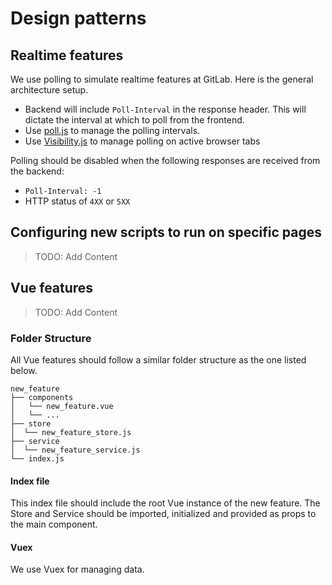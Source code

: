 # Design patterns

## Realtime features

We use polling to simulate realtime features at GitLab. Here is the general architecture setup.

- Backend will include `Poll-Interval` in the response header. This will dictate the interval at which to poll from the frontend.
- Use [poll.js][poll-js] to manage the polling intervals.
- Use [Visibility.js][visibility-js] to manage polling on active browser tabs

Polling should be disabled when the following responses are received from the backend:
- `Poll-Interval: -1`
- HTTP status of `4XX` or `5XX`

## Configuring new scripts to run on specific pages

> TODO: Add Content

## Vue features

> TODO: Add Content

### Folder Structure

All Vue features should follow a similar folder structure as the one listed below.

```
new_feature
├── components
│   └── new_feature.vue
│   └── ...
├── store
│  └── new_feature_store.js
├── service
│  └── new_feature_service.js
└── index.js
```

#### Index file

This index file should include the root Vue instance of the new feature. The Store and Service should be imported, initialized and provided as props to the main component.

#### Vuex

We use Vuex for managing data.

[poll-js]: https://gitlab.com/gitlab-org/gitlab-ce/blob/master/app/assets/javascripts/lib/utils/poll.js
[visibility-js]: https://github.com/ai/visibilityjs
